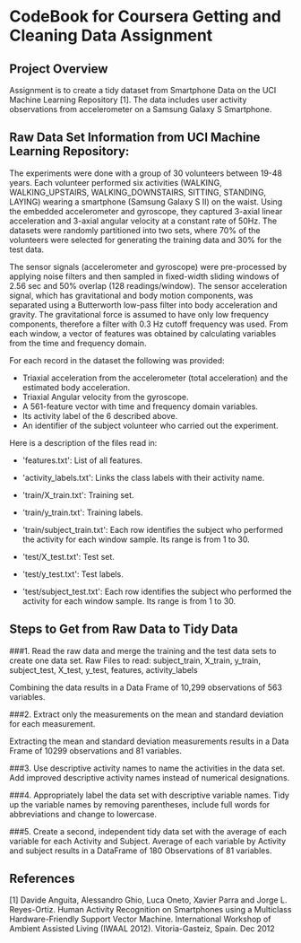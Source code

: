 #  CodeBook for Coursera Getting and Cleaning Data Assignment

##  Project Overview

Assignment is to create a tidy dataset from Smartphone Data on the UCI Machine Learning Repository [1]. The data includes user activity observations from accelerometer on a Samsung Galaxy S Smartphone.

##  Raw Data Set Information from UCI Machine Learning Repository:

The experiments were done with a group of 30 volunteers between 19-48 years. Each volunteer performed six activities (WALKING, WALKING_UPSTAIRS, WALKING_DOWNSTAIRS, SITTING, STANDING, LAYING) wearing a smartphone (Samsung Galaxy S II) on the waist. Using the embedded accelerometer and gyroscope, they captured 3-axial linear acceleration and 3-axial angular velocity at a constant rate of 50Hz.  The datasets were randomly partitioned into two sets, where 70% of the volunteers were selected for generating the training data and 30% for the test data.

The sensor signals (accelerometer and gyroscope) were pre-processed by applying noise filters and then sampled in fixed-width sliding windows of 2.56 sec and 50% overlap (128 readings/window). The sensor acceleration signal, which has gravitational and body motion components, was separated using a Butterworth low-pass filter into body acceleration and gravity. The gravitational force is assumed to have only low frequency components, therefore a filter with 0.3 Hz cutoff frequency was used. From each window, a vector of features was obtained by calculating variables from the time and frequency domain.


For each record in the dataset the following was provided:
- Triaxial acceleration from the accelerometer (total acceleration) and the estimated body acceleration. 
- Triaxial Angular velocity from the gyroscope. 
- A 561-feature vector with time and frequency domain variables. 
- Its activity label of the 6 described above. 
- An identifier of the subject volunteer who carried out the experiment.

Here is a description of the files read in:

- 'features.txt': List of all features.

- 'activity_labels.txt': Links the class labels with their activity name.

- 'train/X_train.txt': Training set.

- 'train/y_train.txt': Training labels.

- 'train/subject_train.txt': Each row identifies the subject who performed the activity for each window sample. Its range is from 1 to 30.

- 'test/X_test.txt': Test set.

- 'test/y_test.txt': Test labels.

- 'test/subject_test.txt': Each row identifies the subject who performed the activity for each window sample. Its range is from 1 to 30. 

## Steps to Get from Raw Data to Tidy Data

###1.  Read the raw data and merge the training and the test data sets to create one data set.
Raw Files to read:
  subject_train, 
  X_train, 
  y_train, 
  subject_test, 
  X_test, 
  y_test, 
  features, 
  activity_labels
  
Combining the data results in a Data Frame of 10,299 observations of 563 variables.

###2.  Extract only the measurements on the mean and standard deviation for each measurement.

Extracting the mean and standard deviation measurements results in a Data Frame of 10299 observations and 81 variables.

###3.  Use descriptive activity names to name the activities in the data set.
Add improved descriptive activity names instead of numerical designations.

###4.  Appropriately label the data set with descriptive variable names.
Tidy up the variable names by removing parentheses, include full words for abbreviations and change to lowercase.

###5.  Create a second, independent tidy data set with the average of each variable for each Activity and Subject.
Average of each variable by Activity and subject results in a DataFrame of 180 Observations of 81 variables.


##  References

[1] Davide Anguita, Alessandro Ghio, Luca Oneto, Xavier Parra and Jorge L. Reyes-Ortiz. Human Activity Recognition on Smartphones using a Multiclass Hardware-Friendly Support Vector Machine. International Workshop of Ambient Assisted Living (IWAAL 2012). Vitoria-Gasteiz, Spain. Dec 2012
